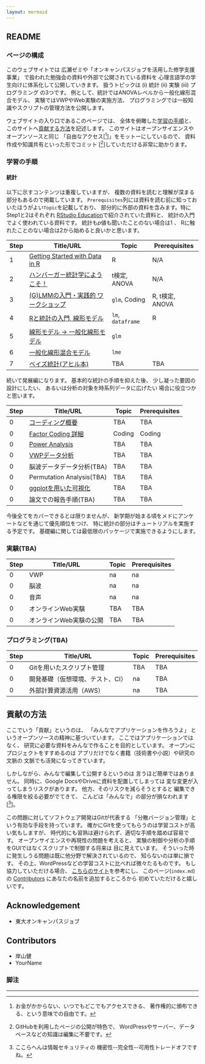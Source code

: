 ```yaml
---
layout: mermaid
---
```


## README

### ページの構成

このウェブサイトでは
広瀬ゼミや「オンキャンパスジョブを活用した修学支援事業」
で扱われた勉強会の資料や外部で公開されている資料を
心理言語学の学生向けに体系化して公開していきます。
扱うトピックは (i) 統計 (ii) 実験 (iii) プログラミング の3つです。
例として、統計ではANOVAレベルから一般化線形混合モデル、
実験ではVWPやWeb実験の実施方法、
プログラミングでは一般知識やスクリプトの管理方法を公開します。

ウェブサイトの入り口であるこのページでは、
全体を俯瞰した[学習の手順](.#学習の手順)と、
このサイトへ[貢献する方法](.#貢献の方法)を記述します。
このサイトはオープンサイエンスやオープンソースと同じ
「自由なアクセス[[^free]]」をモットーにしているので、
資料作成や知識共有といった形でコミット
[[^commit]]していただける非常に助かります。

[^free]: お金がかからない、いつでもどこでもアクセスできる、
    著作権的に頒布できる、という意味での自由です。

[^commit]: GitHubを利用したページの公開が特色で、
    WordPressやサーバー、データベースなどの知識は編集に不要です。

### 学習の手順

#### 統計

以下に示すコンテンツは重複していますが、
複数の資料を読むと理解が深まる部分もあるので掲載しています。
`Prerequisites`列には資料を読む前に知っておいたほうがよい`Topic`を記載しており、
部分的に外部の資料を含みます。特にStep1と2はそれぞれ
[RStudio Education][rstudio-intro]で紹介されていた資料と、
統計の入門でよく使われている資料です。
統計も*p*値も聞いたことのない場合は1 、
Rに触れたことのない場合は2から始めると良いかと思います。

| Step | Title/URL                                        | Topic             | Prerequisites   |
|------|--------------------------------------------------|-----------------  |-----------------|
|    1 | [Getting Started with Data in R][r-rstudio]      | R                 | N/A             |
|    2 | [ハンバーガー統計学にようこそ！][hamburger]      | t検定, ANOVA      | N/A             |
|    3 | [(G)LMMの入門・実践的 ワークショップ][glmm-ws-m] | `glm`, Coding     | R, t検定, ANOVA |
|    4 | [Rと統計の入門, 線形モデル][intro-k]             | `lm`, `dataframe` | R               |
|    5 | [線形モデル -> 一般化線形モデル][lm2glm-k]       | `glm`             |                 |
|    6 | [一般化線形混合モデル][glm2lme-k]                | `lme`             |                 |
|    7 | [ベイズ統計(アヒル本)][ahiru]                    | TBA             | TBA               |

続いて発展編になります。
基本的な統計の手順を抑えた後、
少し凝った要因の設計にしたい、
あるいは分析の対象を時系列データに広げたい
場合に役立つかと思います。

| Step | Title/URL                          | Topic           | Prerequisites   |
|------|------------------------------------|-----------------|-----------------|
|    0 | [コーディング概要][contrastcoding] | TBA             | TBA             |
|    0 | [Factor Coding 詳細][factor-coding]| Coding          | Coding          |
|    0 | [Power Analysis][power-analysis]   | TBA             | TBA             |
|    0 | [VWPデータ分析][arai]              | TBA             | TBA             |
|    0 | 脳波データデータ分析(TBA)          | TBA             | TBA             |
|    0 | Permutation Analysis(TBA)          | TBA             | TBA             |
|    0 | [ggplotを用いた可視化][ggplot]     | TBA             | TBA             |
|    0 | 論文での報告手順(TBA)              | TBA             | TBA             |

今後全てをカバーできるとは限りませんが、
新学期が始まる頃をメドにアンケートなどを通じて優先順位をつけ、
特に統計の部分はチュートリアルを実施する予定です。
基礎編に関しては最低限のパッケージで実施できるようにします。

<!--
FIXME: 
- [ ] 脳波は陳さんの脳波祭
- [ ] Permutation Analysis
- [ ] Mermaidを使ったフローチャートの作成
-->
[ggplot]: https://ggplot2.tidyverse.org/reference/ggplot.html
[ahiru]: https://www.kyoritsu-pub.co.jp/bookdetail/9784320112421
[arai]: https://www.ism.ac.jp/editsec/toukei/pdf/64-2-201.pdf
[contrastcoding]: https://marissabarlaz.github.io/portfolio/contrastcoding/
[factor-coding]: https://github.com/CLRafaelR/factor_coding
[glmm-ws-m]: https://phiz.c.u-tokyo.ac.jp/~hiroselab/stats/0907.html
[power-analysis]: https://phiz.c.u-tokyo.ac.jp/~hiroselab/stats/220128_powerAnalysis_isono.html
[intro-k]: https://kishiyamat.github.io/tutorial-lme-vwp/1.html
[lm2glm-k]: https://kishiyamat.github.io/tutorial-lme-vwp/2.html
[glm2lme-k]: https://kishiyamat.github.io/tutorial-lme-vwp/3.html
[hamburger]: http://kogolab.chillout.jp/elearn/hamburger/
[rstudio-intro]: https://education.rstudio.com/
[r-rstudio]: https://moderndive.netlify.app/1-getting-started.html

<!--[統計](./stats)-->

<!--
```mermaid
graph TD;
```
-->


### 実験(TBA)

| Step | Title/URL                     | Topic           | Prerequisites   | 
|------|-------------------------------|-----------------|-----------------|
|    0 | VWP                           | na              | na              |
|    0 | 脳波                          | na              | na              |
|    0 | 音声                          | na              | na              |
|    0 | オンラインWeb実験             | TBA             | TBA             |
|    0 | オンラインWeb実験の公開       | TBA             | TBA             |

<!--[実験](./experiments)-->

### プログラミング(TBA)

| Step | Title/URL                       | Topic           | Prerequisites   | 
|------|---------------------------------|-----------------|-----------------|
|    0 | Gitを用いたスクリプト管理       | TBA             |     TBA         |
|    0 | 開発基礎（仮想環境、テスト、CI）| na              |     TBA         |
|    0 | 外部計算資源活用（AWS）         | na              |     TBA         |

<!--[プログラミング](./programming)-->

## 貢献の方法

ここでいう「貢献」というのは、
「みんなでアプリケーションを作ろうよ」
というオープンソースの精神に基づいています。
ここではアプリケーションではなく、
研究に必要な資料をみんなで作ることを目的としています。
オープンにプロジェクトをすすめるのは
アプリだけでなく書籍（技術書や小説）や研究の文脈の
文脈でも活発になってきています。

しかしながら、みんなで編集して公開するというのは
言うほど簡単ではありません。
同時に、Google DocsやDriveに資料を配置してしまっては
変な変更が入ってしまうリスクがあります。
他方、そのリスクを減らそうとすると
編集できる権限を絞る必要がでてきて、
こんどは「みんなで」の部分が損なわれます[[^trade]]。

[^trade]: ここらへんは情報セキュリティの
    機密性--完全性--可用性トレードオフですね。

この問題に対してソフトウェア開発はGitが代表する
「分散バージョン管理」という有効な手段を持っています。
確かにGitを使ってもらうのは学習コストが高い気もしますが、
時代的にも習熟は避けられず、適切な手順を踏めば容易です。
オープンサイエンスや再現性の問題を考えると、
実験の制御や分析の手順をGUIではなくスクリプトで制御する将来は
目に見えています。
そういった時に発生しうる問題は既に他分野で解決されているので、
知らないのは単に損です。
その上、WordPressなどの学習コストに比べれば微々たるものです。
もし協力していただける場合、
[こちらのサイト](https://github.com/firstcontributions/first-contributions)を参考にし、
このページ(`index.md`)の
[Contributors](.#Contributors) にあなたの名前を追加するところから
初めていただけると嬉しいです。

## Acknowledgement

- 東大オンキャンパスジョブ

## Contributors

- 岸山健
- YourName

### 脚注
---

